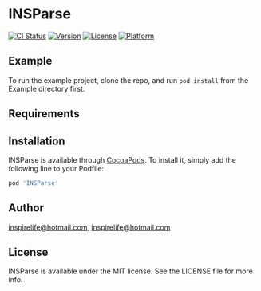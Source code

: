 # INSParse

[![CI Status](https://img.shields.io/travis/inspirelife@hotmail.com/INSParse.svg?style=flat)](https://travis-ci.org/inspirelife@hotmail.com/INSParse)
[![Version](https://img.shields.io/cocoapods/v/INSParse.svg?style=flat)](https://cocoapods.org/pods/INSParse)
[![License](https://img.shields.io/cocoapods/l/INSParse.svg?style=flat)](https://cocoapods.org/pods/INSParse)
[![Platform](https://img.shields.io/cocoapods/p/INSParse.svg?style=flat)](https://cocoapods.org/pods/INSParse)

## Example

To run the example project, clone the repo, and run `pod install` from the Example directory first.

## Requirements

## Installation

INSParse is available through [CocoaPods](https://cocoapods.org). To install
it, simply add the following line to your Podfile:

```ruby
pod 'INSParse'
```

## Author

inspirelife@hotmail.com, inspirelife@hotmail.com

## License

INSParse is available under the MIT license. See the LICENSE file for more info.
